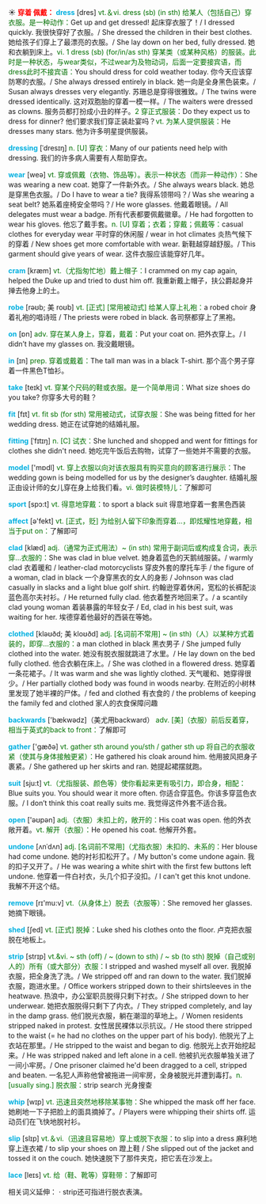 ☀ <font color="red">**穿着 佩戴：**</font>
<font color="sky blue">**dress**</font> [dres] 
<font color="rgb(227, 108, 9)">vt.＆vi. dress (sb) (in sth) 给某人（包括自己）穿衣服。是一种动作：</font>Get up and get dressed! 起床穿衣服了！/ I dressed quickly. 我很快穿好了衣服。/ She dressed the children in their best clothes. 她给孩子们穿上了最漂亮的衣服。/ She lay down on her bed, fully dressed. 她和衣躺到床上。<font color="rgb(227, 108, 9)">vi. 1 dress (sb) (for/in/as sth) 穿某类（或某种风格）的服装。此时是一种状态，与wear类似，不过wear为及物动词，后面一定要接宾语，而dress此时不接宾语：</font>You should dress for cold weather today. 你今天应该穿防寒的衣服。/ She always dressed entirely in black. 她一向是全身黑色装束。/ Susan always dresses very elegantly. 苏珊总是穿得很雅致。/ The twins were dressed identically. 这对双胞胎的穿着一模一样。/ The waiters were dressed as clowns. 服务员都打扮成小丑的样子。<font color="rgb(227, 108, 9)">2 穿正式服装：</font>Do they expect us to dress for dinner? 他们要求我们穿正装赴宴吗？<font color="rgb(227, 108, 9)">vt. 为某人提供服装：</font>He dresses many stars. 他为许多明星提供服装。

<font color="sky blue">**dressing**</font> [ˈdresɪŋ]
<font color="rgb(227, 108, 9)">n. [U] 穿衣：</font>Many of our patients need help with dressing. 我们的许多病人需要有人帮助穿衣。

<font color="sky blue">**wear**</font> [weə] 
<font color="rgb(227, 108, 9)">vt. 穿或佩戴（衣物、饰品等）。表示一种状态（而非一种动作）：</font>She was wearing a new coat. 她穿了一件新外衣。/ She always wears black. 她总是穿黑色衣服。/ Do I have to wear a tie? 我得系领带吗？/ Was she wearing a seat belt? 她系着座椅安全带吗？/ He wore glasses. 他戴着眼镜。/ All delegates must wear a badge. 所有代表都要佩戴徽章。/ He had forgotten to wear his gloves. 他忘了戴手套。<font color="rgb(227, 108, 9)">n. [U] 穿着；衣着；穿戴；佩戴等：</font>casual clothes for everyday wear 平时穿的休闲服 / wear in hot climates 炎热气候下的穿着 / New shoes get more comfortable with wear. 新鞋越穿越舒服。/ This garment should give years of wear. 这件衣服应该能穿好几年。
                        
<font color="sky blue">**cram**</font> [kræm]
<font color="rgb(227, 108, 9)">vt.（尤指匆忙地）戴上帽子：</font>I crammed on my cap again, helped the Duke up and tried to dust him off. 我重新戴上帽子，扶公爵起身并掸去他身上的土。         

<font color="sky blue">**robe**</font> [rəʊb; 美 roʊb]
<font color="rgb(227, 108, 9)">vt. [正式] [常用被动式] 给某人穿上礼袍：</font>a robed choir 身着礼袍的唱诗班 / The priests were robed in black. 各司祭都穿上了黑袍。

<font color="sky blue">**on**</font> [ɒn] 
<font color="rgb(227, 108, 9)">adv. 穿在某人身上，穿着，戴着：</font>Put your coat on. 把外衣穿上。/ I didn’t have my glasses on. 我没戴眼镜。

<font color="sky blue">**in**</font> [ɪn] 
<font color="rgb(227, 108, 9)">prep. 穿着或戴着：</font>The tall man was in a black T-shirt. 那个高个男子穿着一件黑色T恤衫。

<font color="sky blue">**take**</font> [teɪk] 
<font color="rgb(227, 108, 9)">vt. 穿某个尺码的鞋或衣服。是一个简单用词：</font>What size shoes do you take? 你穿多大号的鞋？

<font color="sky blue">**fit**</font> [fɪt] 
<font color="rgb(227, 108, 9)">vt. fit sb (for sth) 常用被动式，试穿衣服：</font>She was being fitted for her wedding dress. 她正在试穿她的结婚礼服。
           
<font color="sky blue">**fitting**</font> [ˈfɪtɪŋ]
<font color="rgb(227, 108, 9)">n. [C] 试衣：</font>She lunched and shopped and went for fittings for clothes she didn't need. 她吃完午饭后去购物，试穿了一些她并不需要的衣服。
 
<font color="sky blue">**model**</font> ['mɒdl] 
<font color="rgb(227, 108, 9)">vt. 穿上衣服以向对该衣服具有购买意向的顾客进行展示：</font>The wedding gown is being modelled for us by the designer’s daughter. 结婚礼服正由设计师的女儿穿在身上给我们看。<font color="rgb(227, 108, 9)">vi. 做时装模特儿：</font>了解即可

<font color="sky blue">**sport**</font> [spɔ:t] 
<font color="rgb(227, 108, 9)">vt. 得意地穿戴：</font>to sport a black suit 得意地穿着一套黑色西装

<font color="sky blue">**affect**</font> [ə'fekt] 
<font color="rgb(227, 108, 9)">vt. [正式，贬] 为给别人留下印象而穿着…，即炫耀性地穿戴，相当于put on：</font>了解即可
           
<font color="sky blue">**clad**</font> [klæd]
<font color="rgb(227, 108, 9)">adj.（通常为正式用法）~ (in sth) 常用于副词后或构成复合词，表示穿…衣服的：</font>She was clad in blue velvet. 她身着蓝色的天鹅绒服装。/ warmly clad 衣着暖和 / leather-clad motorcyclists 穿皮外套的摩托车手 / the figure of a woman, clad in black 一个身穿黑衣的女人的身影 / Johnson was clad casually in slacks and a light blue golf shirt. 约翰逊穿着休闲，宽松的长裤配淡蓝色高尔夫衬衫。/ He returned fully clad. 他衣着整齐地回来了。/ a scantily clad young woman 着装暴露的年轻女子 / Ed, clad in his best suit, was waiting for her. 埃德穿着他最好的西装在等她。
           
<font color="sky blue">**clothed**</font> [kləʊðd; 美 kloʊðd]
<font color="rgb(227, 108, 9)">adj. [名词前不常用] ~ (in sth)（人）以某种方式着装的，即穿…衣服的：</font>a man clothed in black 黑衣男子 / She jumped fully clothed into the water. 她没有脱衣服就跳进了水里。/ He lay down on the bed fully clothed. 他合衣躺在床上。/ She was clothed in a flowered dress. 她穿着一条花裙子。/ It was warm and she was lightly clothed. 天气暖和、她穿得很少。/ Her partially clothed body was found in woods nearby. 在附近的小树林里发现了她半裸的尸体。/ fed and clothed 有衣食的 / the problems of keeping the family fed and clothed 家人的衣食保障问趣

<font color="sky blue">**backwards**</font> ['bækwədz]（美尤用backward）
<font color="rgb(227, 108, 9)">adv. [美]（衣服）前后反着穿，相当于英式的back to front：</font>了解即可 

<font color="sky blue">**gather**</font> ['ɡæðə] 
<font color="rgb(227, 108, 9)">vt. gather sth around you/sth / gather sth up 将自己的衣服收紧（使其与身体接触更紧）：</font>He gathered his cloak around him. 他用披风把身子裹紧。/ She gathered up her skirts and ran. 她提起裙摆就跑。

<font color="sky blue">**suit**</font> [sju:t] 
<font color="rgb(227, 108, 9)">vt.（尤指服装、颜色等）使你看起来更有吸引力，即合身，相配：</font>Blue suits you. You should wear it more often. 你适合穿蓝色。你该多穿蓝色衣服。/ I don’t think this coat really suits me. 我觉得这件外套不适合我。

<font color="sky blue">**open**</font> ['əʊpən] 
<font color="rgb(227, 108, 9)">adj.（衣服）未扣上的，敞开的：</font>His coat was open. 他的外衣敞开着。<font color="rgb(227, 108, 9)">vt. 解开（衣服）：</font>He opened his coat. 他解开外套。
           
<font color="sky blue">**undone**</font> [ʌnˈdʌn]
<font color="rgb(227, 108, 9)">adj. [名词前不常用]（尤指衣服）未扣的、未系的：</font>Her blouse had come undone. 她的衬衫扣松开了。/ My button's come undone again. 我的扣子又开了。/ He was wearing a white shirt with the first few buttons left undone. 他穿着一件白衬衣，头几个扣子没扣。/ I can't get this knot undone. 我解不开这个结。

<font color="sky blue">**remove**</font> [rɪ'mu:v] 
<font color="rgb(227, 108, 9)">vt.（从身体上）脱去（衣服等）：</font>She removed her glasses. 她摘下眼镜。
                      
<font color="sky blue">**shed**</font> [ʃed]
<font color="rgb(227, 108, 9)">vt. [正式] 脱掉：</font>Luke shed his clothes onto the floor. 卢克把衣服脱在地板上。

<font color="sky blue">**strip**</font> [strɪp]
<font color="rgb(227, 108, 9)">vt.&vi. ~ sth (off) / ~ (down to sth) / ~ sb (to sth) 脱掉（自己或别人的）所有（或大部分）衣服：</font>I stripped and washed myself all over. 我脱掉衣服，把全身洗了洗。/ We stripped off and ran down to the water. 我们脱掉衣服，跑进水里。/ Office workers stripped down to their shirtsleeves in the heatwave. 热浪中，办公室职员脱得只剩下衬衣。/ She stripped down to her underwear. 她把衣服脱得只剩下了内衣。/ They stripped completely, and lay in the damp grass. 他们脱光衣服，躺在潮湿的草地上。/ Women residents stripped naked in protest. 女性居民裸体以示抗议。/ He stood there stripped to the waist (= he had no clothes on the upper part of his body). 他脱光了上衣站在那里。/ He stripped to the waist and began to dig. 他脱光上衣开始挖起来。/ He was stripped naked and left alone in a cell. 他被扒光衣服单独关进了一间小牢房。/ One prisoner claimed he'd been dragged to a cell, stripped and beaten. 一名犯人声称他曾被拖进一间牢房，全身被脱光并遭到毒打。<font color="rgb(227, 108, 9)">n. [usually sing.] 脱衣服：</font>strip search 光身搜查
           
<font color="sky blue">**whip**</font> [wɪp]
<font color="rgb(227, 108, 9)">vt. 迅速且突然地移除某事物：</font>She whipped the mask off her face. 她刷地一下子把脸上的面具摘掉了。/ Players were whipping their shirts off. 运动员们在飞快地脱衬衫。

<font color="sky blue">**slip**</font> [slɪp] 
<font color="rgb(227, 108, 9)">vt.＆vi.（迅速且容易地）穿上或脱下衣服：</font>to slip into a dress 麻利地穿上连衣裙 / to slip your shoes on 蹬上鞋 / She slipped out of the jacket and tossed it on the couch. 她快速脱下了那件夹克，把它丢在沙发上。
           
<font color="sky blue">**lace**</font> [leɪs]
<font color="rgb(227, 108, 9)">vt. 给（鞋、靴等）穿鞋带：</font>了解即可

相关词义延伸：
· strip还可指进行脱衣表演。